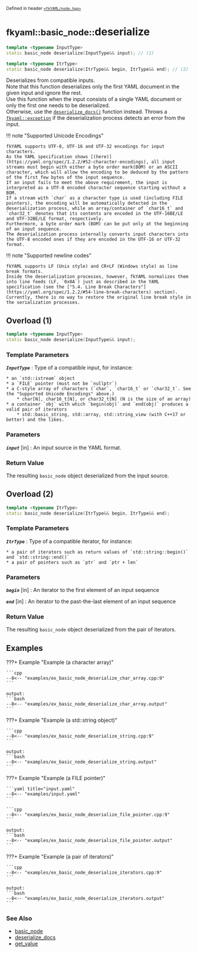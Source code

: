 <small>Defined in header [`<fkYAML/node.hpp>`](https://github.com/fktn-k/fkYAML/blob/develop/include/fkYAML/node.hpp)</small>

# <small>fkyaml::basic_node::</small>deserialize

```cpp
template <typename InputType>
static basic_node deserialize(InputType&& input); // (1)

template <typename ItrType>
static basic_node deserialize(ItrType&& begin, ItrType&& end); // (2)
```

Deserializes from compatible inputs.  
Note that this function deserializes only the first YAML document in the given input and ignore the rest.  
Use this function when the input consists of a single YAML document or only the first one needs to be deserialized.  
Otherwise, use the [`deserialize_docs()`](deserialize_docs.md) function instead.
Throws a [`fkyaml::exception`](../exception/index.md) if the deserialization process detects an error from the input.  

!!! note "Supported Unicode Encodings"

    fkYAML supports UTF-8, UTF-16 and UTF-32 encodings for input characters.  
    As the YAML specification shows [(here)](https://yaml.org/spec/1.2.2/#52-character-encodings), all input streams must begin with either a byte order mark(BOM) or an ASCII character, which will allow the encoding to be deduced by the pattern of the first few bytes of the input sequence.  
    If an input fails to meet the above requirement, the input is interpreted as a UTF-8 encoded character sequence starting without a BOM.  
    If a stream with `char` as a character type is used (including FILE pointers), the encoding will be automatically detected in the deserialization process, while an array/container of `char16_t` and `char32_t` denotes that its contents are encoded in the UTF-16BE/LE and UTF-32BE/LE format, respectively.  
    Furthermore, a byte order mark (BOM) can be put only at the beginning of an input sequence.  
    The deserialization process internally converts input characters into the UTF-8 encoded ones if they are encoded in the UTF-16 or UTF-32 format.  

!!! note "Supported newline codes"

    fkYAML supports LF (Unix style) and CR+LF (Windows style) as line break formats.  
    Inside the deserialization processes, however, fkYAML normalizes them into line feeds (LF, `0x0A`) just as described in the YAML specification (see the ["5.4. Line Break Characters"](https://yaml.org/spec/1.2.2/#54-line-break-characters) section).  
    Currently, there is no way to restore the original line break style in the serialization processes.  

## Overload (1)

```cpp
template <typename InputType>
static basic_node deserialize(InputType&& input);
```

### **Template Parameters**

***`InputType`***
:   Type of a compatible input, for instance:

    * an `std::istream` object
    * a `FILE` pointer (must not be `nullptr`)
    * a C-style array of characters (`char`, `char16_t` or `char32_t`. See the "Supported Unicode Encodings" above.)
        * char[N], char16_t[N], or char32_t[N] (N is the size of an array)
    * a container `obj` with which `begin(obj)` and `end(obj)` produces a valid pair of iterators
        * std::basic_string, std::array, std::string_view (with C++17 or better) and the likes.

### **Parameters**

***`input`*** [in]
:   An input source in the YAML format.

### **Return Value**

The resulting `basic_node` object deserialized from the input source.  

## Overload (2)

```cpp
template <typename ItrType>
static basic_node deserialize(ItrType&& begin, ItrType&& end);
```

### **Template Parameters**

***`ItrType`***
:   Type of a compatible iterator, for instance:

    * a pair of iterators such as return values of `std::string::begin()` and `std::string::end()`
    * a pair of pointers such as `ptr` and `ptr + len`

### **Parameters**

***`begin`*** [in]
:   An iterator to the first element of an input sequence

***`end`*** [in]
:   An iterator to the past-the-last element of an input sequence

### **Return Value**

The resulting `basic_node` object deserialized from the pair of iterators.

## Examples

???+ Example "Example (a character array)"

    ```cpp
    --8<-- "examples/ex_basic_node_deserialize_char_array.cpp:9"
    ```

    output:
    ```bash
    --8<-- "examples/ex_basic_node_deserialize_char_array.output"
    ```

???+ Example "Example (a std::string object)"

    ```cpp
    --8<-- "examples/ex_basic_node_deserialize_string.cpp:9"
    ```

    output:
    ```bash
    --8<-- "examples/ex_basic_node_deserialize_string.output"
    ```

???+ Example "Example (a FILE pointer)"

    ```yaml title="input.yaml"
    --8<-- "examples/input.yaml"
    ```

    ```cpp
    --8<-- "examples/ex_basic_node_deserialize_file_pointer.cpp:9"
    ```

    output:
    ```bash
    --8<-- "examples/ex_basic_node_deserialize_file_pointer.output"
    ```

???+ Example "Example (a pair of iterators)"

    ```cpp
    --8<-- "examples/ex_basic_node_deserialize_iterators.cpp:9"
    ```

    output:
    ```bash
    --8<-- "examples/ex_basic_node_deserialize_iterators.output"
    ```

### **See Also**

* [basic_node](index.md)
* [deserialize_docs](deserialize_docs.md)
* [get_value](get_value.md)
